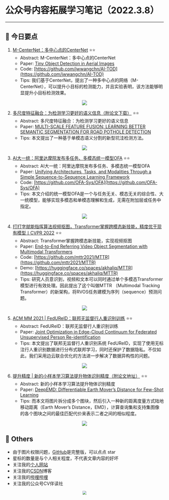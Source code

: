 # 公众号内容拓展学习笔记（2022.3.8）

------



## :paperclip:  今日要点

1. [M-CenterNet：多中心点的CenterNet](https://mp.weixin.qq.com/s/qO-k6xV5Z5Focrvlru7IaA)         :star::star:
   - Abstract: M-CenterNet：多中心点的CenterNet
   - Paper: [Tiny Object Detection in Aerial Images](https://drive.google.com/file/d/1IiTp7gilwDCGr8QR_H9Covz8aVK7LXiI/view)
   - Code: [https://github.com/jwwangchn/AI-TOD](https://github.com/jwwangchn/AI-TOD)
   - Tips:  我们基于CenterNet，提出了一种多中心点的网络（M-CenterNet），可以提升小目标的检测能力，并且实验表明，该方法能够明显提升小目标检测效果。

<div align=center><img src="https://mmbiz.qpic.cn/mmbiz_png/KYSDTmOVZvrtUnGl4ib7iaup21jHMhtZtBXibM8PPZE9dlYeFbewEBUEMJ3LNN1KYszPOeVKicT8Cibug5wsv4vtfAA/640?wx_fmt=png&wxfrom=5&wx_lazy=1&wx_co=1" style='zoom:100%'>
</div>


2. [多尺度特征融合：为检测学习更好的语义信息（附论文下载）](https://mp.weixin.qq.com/s/eMXyOSH5rCJOCmKlaBNiNg)       :star::star:
   - Abstract: 多尺度特征融合：为检测学习更好的语义信息
   - Paper: [MULTI-SCALE FEATURE FUSION: LEARNING BETTER SEMANTIC SEGMENTATION FOR ROAD POTHOLE DETECTION](https://arxiv.org/pdf/2112.13082.pdf)
   - Tips: 本文提出了一种基于单模态语义分割的新型坑洼检测方法。

<div align=center><img src="https://mmbiz.qpic.cn/mmbiz_png/1MtnAxmWSwMWWxUm6Hz5BnfzgJwibXlSJWLDVq6XUl10PDEvN7527icy21B6AvSyBtXWj0V9uPZutI05vpVGlo2g/640?wx_fmt=png&wxfrom=5&wx_lazy=1&wx_co=1" style='zoom:100%'>
</div>

3. [AI大一统：阿里达摩院发布多任务、多模态统一模型OFA](https://mp.weixin.qq.com/s/8pPdtOhB_5gFwDvTsumo3Q)       :star::star:
   - Abstract: AI大一统：阿里达摩院发布多任务、多模态统一模型OFA
   - Paper: [Unifying Architectures, Tasks, and Modalities Through a Simple Sequence-to-Sequence Learning Framework](https://arxiv.org/pdf/2202.03052.pdf)
   - Code: [https://github.com/OFA-Sys/OFA](https://github.com/OFA-Sys/OFA)
   - Tips: 本文介绍的统一模型OFA是一个与任务无关、模态无关的综合性、大一统模型，能够实现多模态和单模态理解和生成，无需在附加层或任务中指定。
<div align=center><img src="https://mmbiz.qpic.cn/sz_mmbiz_png/8GhSlicxMkHIN0gJm7yqUYyIGSrliatGPHwwlGjeHkYWDfueaGHicRN5y6C5FfotcZYlypUR8cJ0OlaD20BciaX4Mg/640?wx_fmt=png&wxfrom=5&wx_lazy=1&wx_co=1" style='zoom:100%'>
</div>

4. [打打字就能指挥算法视频抠图，Transformer掌握跨模态新技能，精度优于现有模型丨CVPR 2022](https://mp.weixin.qq.com/s/l21phg2EEVuUrs29ZKVeOQ)       :star::star:
   - Abstract: Transformer掌握跨模态新技能，实现视频抠图
   - Paper: [End-to-End Referring Video Object Segmentation with Multimodal Transformers](https://arxiv.org/abs/2111.14821)
   - Code: [https://github.com/mttr2021/MTTR](https://github.com/mttr2021/MTTR)
   - Demo: [https://huggingface.co/spaces/akhaliq/MTTR](https://huggingface.co/spaces/akhaliq/MTTR)
   - Tips: 研究人员意识到，视频和文本可以同时通过单个多模态Transformer模型进行有效处理。因此提出了这个叫做MTTR （Multimodal Tracking Transformer）的新架构，将RVOS任务建模为序列（sequence）预测问题。

<div align=center><img src="https://mmbiz.qpic.cn/mmbiz_png/YicUhk5aAGtC2BKRqz92L69gypZ2ib9eFqrncicKgU7mqTehcIQSpfibofZ64MEumjw4sD1U9QhwAQFNGXr88tMxJw/640?wx_fmt=png&wxfrom=5&wx_lazy=1&wx_co=1" style='zoom:100%'>
</div>

5. [ACM MM 2021 | FedUReID：联邦无监督行人重识别训练](https://mp.weixin.qq.com/s/vg16EDSiBW5XRB7le0UNHQ)       :star::star:
   - Abstract: FedUReID：联邦无监督行人重识别训练
   - Paper: [Joint Optimization in Edge-Cloud Continuum for Federated Unsupervised Person Re-identification](https://arxiv.org/abs/2108.06493)
   - Tips: 本文提出了联邦无监督行人重识别系统 FedUReID，实现了使用无标注行人重识别数据进行分布式联邦学习，同时还保护了数据隐私。不仅如此，我们采用边云联合优化的方法进一步解决了数据异构性的问题。

<div align=center><img src="https://mmbiz.qpic.cn/mmbiz_png/ibaXaPIy7jV0p5RIZPibVYIap1lnoFjXCrhheMIic3tu3M2QWwBDOl53WEoYrbOkfghgBzXFBMHibyLyCpPsBsicQyA/640?wx_fmt=png&wxfrom=5&wx_lazy=1&wx_co=1" style='zoom:100%'>
</div>



6. [提升精度 | 新的小样本学习算法提升物体识别精度（附论文地址）](https://mp.weixin.qq.com/s/IarPk-DRLAM-vur4F57AUg)       :star::star:
   - Abstract: 新的小样本学习算法提升物体识别精度
   - Paper: [DeepEMD: Differentiable Earth Mover’s Distance for Few-Shot Learning](https://arxiv.org/abs/2003.06777)
   - Tips: 而本文将图片拆分成多个图块，然后引入一种新的距离度量方式陆地移动距离（Earth Mover’s Distance，EMD），计算查询集和支持集图像的各个图块之间的最佳匹配代价来表示二者之间的相似程度。

<div align=center><img src="https://mmbiz.qpic.cn/mmbiz_png/1MtnAxmWSwM3eVkjpCsNBElLYf8JoWyvW0aM1n10aqDpm4frWoNku8QTjBrvaWkA8fgKETR1yicQPvxEicE5d0dA/640?wx_fmt=png&wxfrom=5&wx_lazy=1&wx_co=1" style='zoom:100%'>
</div>




## :paperclip:  Others

- 由于图片权限问题，[GitHub](https://github.com/xiaoxuebajie/dairly_learning)是完整版，可以点点 star
- 星标的数量是与个人相关程度，不代表文章内容的好坏
- 关注我的[个人网站](http://www.cvbds.cn/)
- 关注我的[CSDN](https://blog.csdn.net/xiaoxuebajie)博客
- 关注我的[哔哩哔哩](https://space.bilibili.com/424394389)
- 关注我的公众号CV伴读社

<div align=center><img src="https://img-blog.csdnimg.cn/202005031406335.jpg" style='zoom:80%'>
</div>